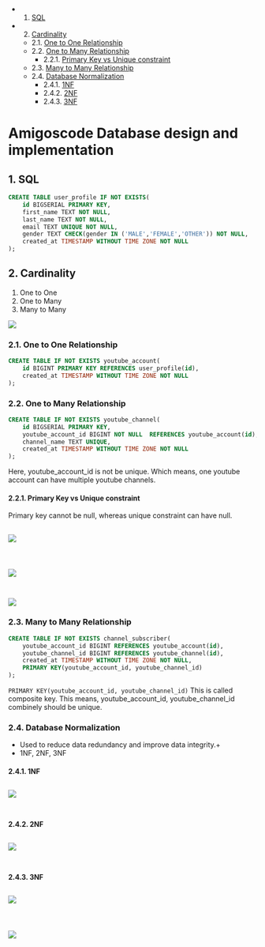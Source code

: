 <!-- vscode-markdown-toc -->
* 1. [SQL](#SQL)
* 2. [Cardinality](#Cardinality)
	* 2.1. [One to One Relationship](#OnetoOneRelationship)
	* 2.2. [One to Many Relationship](#OnetoManyRelationship)
		* 2.2.1. [Primary Key vs Unique constraint](#PrimaryKeyvsUniqueconstraint)
	* 2.3. [Many to Many Relationship](#ManytoManyRelationship)
	* 2.4. [Database Normalization](#DatabaseNormalization)
		* 2.4.1. [1NF](#NF)
		* 2.4.2. [2NF](#NF-1)
		* 2.4.3. [3NF](#NF-1)

<!-- vscode-markdown-toc-config
	numbering=true
	autoSave=true
	/vscode-markdown-toc-config -->
<!-- /vscode-markdown-toc -->
# Amigoscode Database design and implementation

##  1. <a name='SQL'></a>SQL
```SQL
CREATE TABLE user_profile IF NOT EXISTS(
    id BIGSERIAL PRIMARY KEY, 
    first_name TEXT NOT NULL,
    last_name TEXT NOT NULL, 
    email TEXT UNIQUE NOT NULL,
    gender TEXT CHECK(gender IN ('MALE','FEMALE','OTHER')) NOT NULL,
    created_at TIMESTAMP WITHOUT TIME ZONE NOT NULL
);
```

##  2. <a name='Cardinality'></a>Cardinality
1. One to One
2. One to Many
3. Many to Many


![](amigoscode_slides/2023-10-02-19-42-14.png)

###  2.1. <a name='OnetoOneRelationship'></a>One to One Relationship
```SQL
CREATE TABLE IF NOT EXISTS youtube_account(
    id BIGINT PRIMARY KEY REFERENCES user_profile(id),
    created_at TIMESTAMP WITHOUT TIME ZONE NOT NULL
);
```

###  2.2. <a name='OnetoManyRelationship'></a>One to Many Relationship
```SQL
CREATE TABLE IF NOT EXISTS youtube_channel(
    id BIGSERIAL PRIMARY KEY,
    youtube_account_id BIGINT NOT NULL  REFERENCES youtube_account(id),
    channel_name TEXT UNIQUE,
    created_at TIMESTAMP WITHOUT TIME ZONE NOT NULL
);
```
Here, youtube_account_id is not be unique. Which means, one youtube account can have multiple youtube channels. 

####  2.2.1. <a name='PrimaryKeyvsUniqueconstraint'></a>Primary Key vs Unique constraint
Primary key cannot be null, whereas unique constraint can have null. 

![](amigoscode_slides/2023-10-02-20-55-16.png)
<br></br>
---
![](amigoscode_slides/2023-10-02-20-55-51.png)
<br></br>
---
![](amigoscode_slides/2023-10-02-20-56-30.png)


###  2.3. <a name='ManytoManyRelationship'></a>Many to Many Relationship
```SQL
CREATE TABLE IF NOT EXISTS channel_subscriber(
    youtube_account_id BIGINT REFERENCES youtube_account(id),
    youtube_channel_id BIGINT REFERENCES youtube_channel(id),
    created_at TIMESTAMP WITHOUT TIME ZONE NOT NULL,
    PRIMARY KEY(youtube_account_id, youtube_channel_id)
);
```
`PRIMARY KEY(youtube_account_id, youtube_channel_id)` This is called composite key. This means, youtube_account_id, youtube_channel_id combinely should be unique. 


###  2.4. <a name='DatabaseNormalization'></a>Database Normalization
- Used to reduce data redundancy and improve data integrity.+
- 1NF, 2NF, 3NF 

####  2.4.1. <a name='NF'></a>1NF
![](amigoscode_slides/2023-10-02-21-54-36.png)
<br></br>
---
####  2.4.2. <a name='NF-1'></a>2NF
![](amigoscode_slides/2023-10-02-21-55-57.png)
<br></br>
---
####  2.4.3. <a name='NF-1'></a>3NF
![](amigoscode_slides/2023-10-02-21-59-25.png)
<br></br>
---
![](amigoscode_slides/2023-10-02-22-00-46.png)
<br></br>
---
